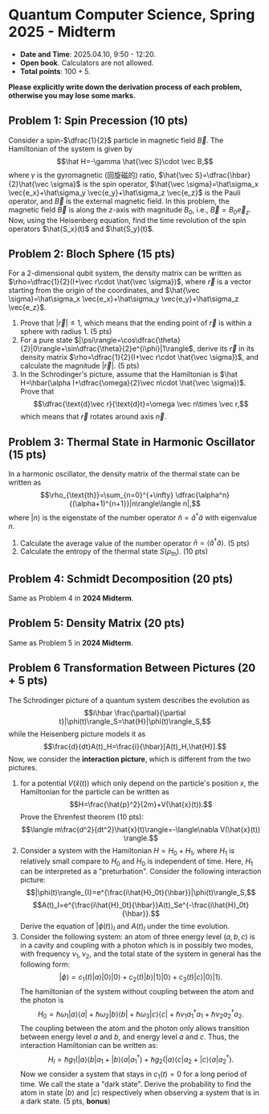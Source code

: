 # Quantum Computer Science, Spring 2025 - Midterm

- **Date and Time**: 2025.04.10, 9:50 - 12:20.
- **Open book**. Calculators are not allowed.
- **Total points**: $100+5$.

**Please explicitly write down the derivation process of each problem, otherwise you may lose some marks.**

## Problem 1: Spin Precession ($10$ pts)

Consider a spin-$\dfrac{1}{2}$ particle in magnetic field $\vec B$. The Hamiltonian of the system is given by
$$\hat H=-\gamma \hat{\vec S}\cdot \vec B,$$
where $\gamma$ is the gyromagnetic (回旋磁的) ratio, $\hat{\vec S}=\dfrac{\hbar}{2}\hat{\vec \sigma}$ is the spin operator, $\hat{\vec \sigma}=\hat\sigma_x \vec{e_x}+\hat\sigma_y \vec{e_y}+\hat\sigma_z \vec{e_z}$ is the Pauli operator, and $\vec B$ is the external magnetic field. In this problem, the magnetic field $\vec B$ is along the $z$-axis with magnitude $B_0$, i.e., $\vec B=B_0\vec e_z$. Now, using the Heisenberg equation, find the time revolution of the spin operators $\hat{S_x}(t)$ and $\hat{S_y}(t)$.

## Problem 2: Bloch Sphere ($15$ pts)

For a 2-dimensional qubit system, the density matrix can be written as $\rho=\dfrac{1}{2}(I+\vec r\cdot \hat{\vec \sigma})$, where $\vec r$ is a vector starting from the origin of the coordinates, and $\hat{\vec \sigma}=\hat\sigma_x \vec{e_x}+\hat\sigma_y \vec{e_y}+\hat\sigma_z \vec{e_z}$.

1. Prove that $|\vec r|\le 1$, which means that the ending point of $\vec r$ is within a sphere with radius $1$. ($5$ pts)
2. For a pure state $|\psi\rangle=\cos\dfrac{\theta}{2}|0\rangle+\sin\dfrac{\theta}{2}e^{i\phi}|1\rangle$, derive its $\vec r$ in its density matrix $\rho=\dfrac{1}{2}(I+\vec r\cdot \hat{\vec \sigma})$, and calculate the magnitude $|\vec r|$. ($5$ pts)
3. In the Schrodinger's picture, assume that the Hamiltonian is $\hat H=\hbar(\alpha I+\dfrac{\omega}{2}\vec n\cdot \hat{\vec \sigma})$. Prove that
    $$\dfrac{\text{d}\vec r}{\text{d}t}=\omega \vec n\times \vec r,$$
    which means that $\vec r$ rotates around axis $\vec n$.

## Problem 3: Thermal State in Harmonic Oscillator ($15$ pts)

In a harmonic oscillator, the density matrix of the thermal state can be written as
$$\rho_{\text{th}}=\sum_{n=0}^{+\infty} \dfrac{\alpha^n}{(\alpha+1)^{n+1}}|n\rangle\langle n|,$$
where $|n\rangle$ is the eigenstate of the number operator $\hat n=\hat a^\dagger \hat a$ with eigenvalue $n$.

1. Calculate the average value of the number operator $\bar n=\langle \hat a^\dagger \hat a\rangle$. ($5$ pts)
2. Calculate the entropy of the thermal state $S(\rho_{\text{th}})$. ($10$ pts)

## Problem 4: Schmidt Decomposition ($20$ pts)

Same as Problem 4 in **2024 Midterm**.

## Problem 5: Density Matrix ($20$ pts)

Same as Problem 5 in **2024 Midterm**.

## Problem 6 Transformation Between Pictures ($20+5$ pts)

The Schrodinger picture of a quantum system describes the evolution as
$$i\hbar \frac{\partial}{\partial t}|\phi(t)\rangle_S=\hat{H}|\phi(t)\rangle_S,$$
while the Heisenberg picture models it as
$$\frac{d}{dt}A(t)_H=\frac{i}{\hbar}[A(t)_H,\hat{H}].$$
Now, we consider the **interaction picture**, which is different from the two pictures.

1. for a potential $V(\hat{x}(t))$ which only depend on the particle's position $x$, the Hamiltonian for the particle can be written as
    $$H=\frac{\hat{p}^2}{2m}+V(\hat{x}(t)).$$
    Prove the Ehrenfest theorem ($10$ pts):
    $$\langle m\frac{d^2}{dt^2}\hat{x}(t)\rangle=-\langle\nabla V(\hat{x}(t)) \rangle.$$
2. Consider a system with the Hamiltonian $H=H_0+H_1$, where $H_1$ is relatively small compare to $H_0$ and $H_0$ is independent of time. Here, $H_1$ can be interpreted as a "preturbation". Consider the following interaction picture:
    $$|\phi(t)\rangle_{I}=e^{\frac{i\hat{H}_0t}{\hbar}}|\phi(t)\rangle_S,$$
    $$A(t)_I=e^{\frac{i\hat{H}_0t}{\hbar}}A(t)_Se^{-\frac{i\hat{H}_0t}{\hbar}}.$$
    Derive the equation of $|\phi(t)\rangle_I$ and $A(t)_I$ under the time evolution.
3. Consider the following system: an atom of three energy level $(a,b,c)$ is in a cavity and coupling with a photon which is in possibly two modes, with frequency $\nu_1,\nu_2$, and the total state of the system in general has the following form:
    $$|\phi\rangle=c_1(t)|a\rangle|0\rangle|0\rangle+c_2(t)|b\rangle|1\rangle|0\rangle+c_3(t)|c\rangle|0\rangle|1\rangle.$$
    The hamiltonian of the system without coupling between the atom and the photon is
    $$H_0=\hbar\omega_1|a\rangle\langle a|+\hbar\omega_2|b\rangle\langle b|+\hbar\omega_3|c\rangle\langle c|+\hbar\nu_1a^{\dagger}_1a_1+\hbar\nu_2a^{\dagger}_2a_2.$$
    The coupling between the atom and the photon only allows transition between energy level $a$ and $b$, and energy level $a$ and $c$. Thus, the interaction Hamiltonian can be written as:
    $$H_I=\hbar g_1(|a\rangle\langle b|a_1+|b\rangle\langle a|a^{\dagger}_1)+\hbar g_2(|a\rangle\langle c|a_2+|c\rangle\langle a|a^{\dagger}_2).$$
    Now we consider a system that stays in $c_1(t)=0$ for a long period of time. We call the state a "dark state". Derive the probability to find the atom in state $|b\rangle$ and $|c\rangle$ respectively when observing a system that is in a dark state. ($5$ pts, **bonus**)
